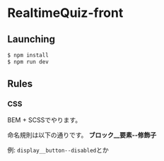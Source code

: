 # RealtimeQuiz-front

## Launching
```sh
$ npm install
$ npm run dev
```

## Rules
### CSS
BEM + SCSSでやります。

命名規則は以下の通りです。
**ブロック__要素--修飾子**

例: `display__button--disabled`とか
